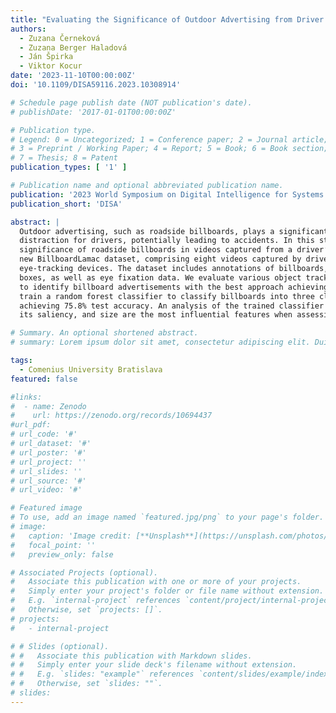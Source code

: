 ```yaml
---
title: "Evaluating the Significance of Outdoor Advertising from Driver’s Perspective Using Computer Vision"
authors:
  - Zuzana Černeková
  - Zuzana Berger Haladová
  - Ján Špirka
  - Viktor Kocur
date: '2023-11-10T00:00:00Z'
doi: '10.1109/DISA59116.2023.10308914'

# Schedule page publish date (NOT publication's date).
# publishDate: '2017-01-01T00:00:00Z'

# Publication type.
# Legend: 0 = Uncategorized; 1 = Conference paper; 2 = Journal article;
# 3 = Preprint / Working Paper; 4 = Report; 5 = Book; 6 = Book section;
# 7 = Thesis; 8 = Patent
publication_types: [ '1' ]

# Publication name and optional abbreviated publication name.
publication: '2023 World Symposium on Digital Intelligence for Systems and Machines'
publication_short: 'DISA'

abstract: |
  Outdoor advertising, such as roadside billboards, plays a significant role in marketing campaigns but can also be a
  distraction for drivers, potentially leading to accidents. In this study, we propose a pipeline for evaluating the
  significance of roadside billboards in videos captured from a driver’s perspective. We have collected and annotated a
  new BillboardLamac dataset, comprising eight videos captured by drivers driving through a predefined path wearing
  eye-tracking devices. The dataset includes annotations of billboards, including 154 unique IDs and 155 thousand bounding
  boxes, as well as eye fixation data. We evaluate various object tracking methods in combination with a YOLOv8 detector
  to identify billboard advertisements with the best approach achieving 38.5 HOTA on BillboardLamac. Additionally, we
  train a random forest classifier to classify billboards into three classes based on the length of driver fixations
  achieving 75.8% test accuracy. An analysis of the trained classifier reveals that the duration of billboard visibility,
  its saliency, and size are the most influential features when assessing billboard significance.

# Summary. An optional shortened abstract.
# summary: Lorem ipsum dolor sit amet, consectetur adipiscing elit. Duis posuere tellus ac convallis placerat.

tags:
  - Comenius University Bratislava
featured: false

#links:
#  - name: Zenodo
#    url: https://zenodo.org/records/10694437
#url_pdf: 
# url_code: '#'
# url_dataset: '#'
# url_poster: '#'
# url_project: ''
# url_slides: ''
# url_source: '#'
# url_video: '#'

# Featured image
# To use, add an image named `featured.jpg/png` to your page's folder.
# image:
#   caption: 'Image credit: [**Unsplash**](https://unsplash.com/photos/s9CC2SKySJM)'
#   focal_point: ''
#   preview_only: false

# Associated Projects (optional).
#   Associate this publication with one or more of your projects.
#   Simply enter your project's folder or file name without extension.
#   E.g. `internal-project` references `content/project/internal-project/index.md`.
#   Otherwise, set `projects: []`.
# projects:
#   - internal-project

# # Slides (optional).
# #   Associate this publication with Markdown slides.
# #   Simply enter your slide deck's filename without extension.
# #   E.g. `slides: "example"` references `content/slides/example/index.md`.
# #   Otherwise, set `slides: ""`.
# slides:
---
```

